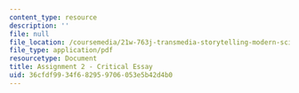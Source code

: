 ```yaml
---
content_type: resource
description: ''
file: null
file_location: /coursemedia/21w-763j-transmedia-storytelling-modern-science-fiction-spring-2014/36cfdf9934f682959706053e5b42d4b0_MIT21W_763JS14_CrtcalEsay.pdf
file_type: application/pdf
resourcetype: Document
title: Assignment 2 - Critical Essay
uid: 36cfdf99-34f6-8295-9706-053e5b42d4b0
---
```

